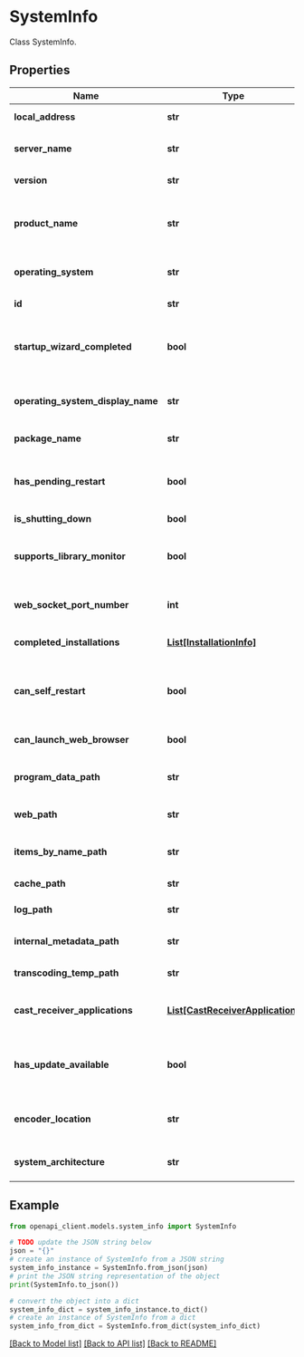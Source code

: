 # SystemInfo

Class SystemInfo.

## Properties

Name | Type | Description | Notes
------------ | ------------- | ------------- | -------------
**local_address** | **str** | Gets or sets the local address. | [optional] 
**server_name** | **str** | Gets or sets the name of the server. | [optional] 
**version** | **str** | Gets or sets the server version. | [optional] 
**product_name** | **str** | Gets or sets the product name. This is the AssemblyProduct name. | [optional] 
**operating_system** | **str** | Gets or sets the operating system. | [optional] 
**id** | **str** | Gets or sets the id. | [optional] 
**startup_wizard_completed** | **bool** | Gets or sets a value indicating whether the startup wizard is completed. | [optional] 
**operating_system_display_name** | **str** | Gets or sets the display name of the operating system. | [optional] 
**package_name** | **str** | Gets or sets the package name. | [optional] 
**has_pending_restart** | **bool** | Gets or sets a value indicating whether this instance has pending restart. | [optional] 
**is_shutting_down** | **bool** |  | [optional] 
**supports_library_monitor** | **bool** | Gets or sets a value indicating whether [supports library monitor]. | [optional] 
**web_socket_port_number** | **int** | Gets or sets the web socket port number. | [optional] 
**completed_installations** | [**List[InstallationInfo]**](InstallationInfo.md) | Gets or sets the completed installations. | [optional] 
**can_self_restart** | **bool** | Gets or sets a value indicating whether this instance can self restart. | [optional] [default to True]
**can_launch_web_browser** | **bool** |  | [optional] [default to False]
**program_data_path** | **str** | Gets or sets the program data path. | [optional] 
**web_path** | **str** | Gets or sets the web UI resources path. | [optional] 
**items_by_name_path** | **str** | Gets or sets the items by name path. | [optional] 
**cache_path** | **str** | Gets or sets the cache path. | [optional] 
**log_path** | **str** | Gets or sets the log path. | [optional] 
**internal_metadata_path** | **str** | Gets or sets the internal metadata path. | [optional] 
**transcoding_temp_path** | **str** | Gets or sets the transcode path. | [optional] 
**cast_receiver_applications** | [**List[CastReceiverApplication]**](CastReceiverApplication.md) | Gets or sets the list of cast receiver applications. | [optional] 
**has_update_available** | **bool** | Gets or sets a value indicating whether this instance has update available. | [optional] [default to False]
**encoder_location** | **str** |  | [optional] [default to 'System']
**system_architecture** | **str** |  | [optional] [default to 'X64']

## Example

```python
from openapi_client.models.system_info import SystemInfo

# TODO update the JSON string below
json = "{}"
# create an instance of SystemInfo from a JSON string
system_info_instance = SystemInfo.from_json(json)
# print the JSON string representation of the object
print(SystemInfo.to_json())

# convert the object into a dict
system_info_dict = system_info_instance.to_dict()
# create an instance of SystemInfo from a dict
system_info_from_dict = SystemInfo.from_dict(system_info_dict)
```
[[Back to Model list]](../README.md#documentation-for-models) [[Back to API list]](../README.md#documentation-for-api-endpoints) [[Back to README]](../README.md)


